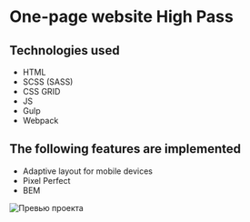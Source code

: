 # One-page website High Pass

## Technologies used
- HTML
- SCSS (SASS)
- CSS GRID
- JS
- Gulp
- Webpack

## The following features are implemented

- Adaptive layout for mobile devices
- Pixel Perfect
- BEM

![Превью проекта](https://github.com/romahawk-ru/HTML_website_high_pass/raw/main/High%20Pass.webp "Превью макета")